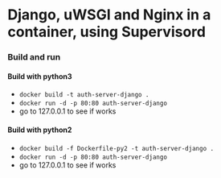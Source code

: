 # Django, uWSGI and Nginx in a container, using Supervisord

### Build and run
#### Build with python3
* `docker build -t auth-server-django .`
* `docker run -d -p 80:80 auth-server-django`
* go to 127.0.0.1 to see if works

#### Build with python2
* `docker build -f Dockerfile-py2 -t auth-server-django .`
* `docker run -d -p 80:80 auth-server-django`
* go to 127.0.0.1 to see if works

